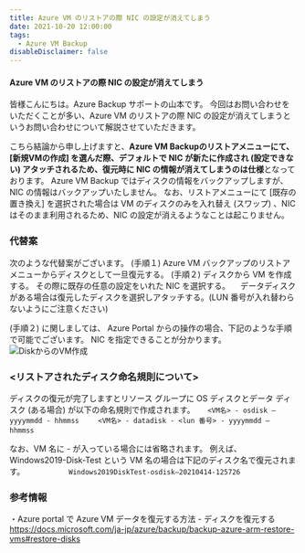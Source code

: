 ```yaml
---
title: Azure VM のリストアの際 NIC の設定が消えてしまう
date: 2021-10-20 12:00:00
tags:
  - Azure VM Backup
disableDisclaimer: false
---
```


<!-- more -->
####  Azure VM のリストアの際 NIC の設定が消えてしまう
皆様こんにちは。Azure Backup サポートの山本です。
今回はお問い合わせをいただくことが多い、Azure VM のリストアの際 NIC の設定が消えてしまうというお問い合わせについて解説させていただきます。

こちら結論から申し上げますと、**Azure VM Backupのリストアメニューにて、[新規VMの作成] を選んだ際、デフォルトで NIC が新たに作成され (設定できない) アタッチされるため、復元時に NIC の情報が消えてしまうのは仕様**となっております。
Azure VM Backup ではディスクの情報をバックアップしますが、NIC の情報はバックアップいたしません。
なお、リストアメニューにて [既存の置き換え] を選択された場合は VM のディスクのみを入れ替え (スワップ) 、NIC はそのまま利用されるため、NIC の設定が消えるようなことは起こりません。


### 代替案
次のような代替案がございます。
(手順１) Azure VM バックアップのリストア メニューからディスクとして一旦復元する。
(手順２) ディスクから VM を作成する。
	  その際に既存の任意の設定をいれた NIC を選択する。
	　データディスクがある場合は復元したディスクを選択しアタッチする。(LUN 番号が入れ替わらないようにご注意ください)

(手順２) に関しましては、 Azure Portal からの操作の場合、下記のような手順で可能でございます。
NIC を指定できることが分かります。
![DiskからのVM作成](https://user-images.githubusercontent.com/71251920/137943407-1dad9711-f799-4921-9365-17f1ac006f3b.png)


### <リストアされたディスク命名規則について>
ディスクの復元が完了しますとリソース グループに OS ディスクとデータ ディスク (ある場合) が以下の命名規則で作成されます。
` ` ` 
     <VM名> - osdisk – yyyymmdd - hhmmss
` ` ` 
` ` ` 
     <VM名> - datadisk - <lun 番号> - yyyymmdd – hhmmss
` ` ` 

なお、VM 名に - が入っている場合には省略されます。
例えば、Windows2019-Disk-Test という VM 名の場合は下記のディスク名で復元されます。
` ` `  　　　　
     Windows2019DiskTest-osdisk–20210414-125726
` ` ` 

### 参考情報
・Azure portal で Azure VM データを復元する方法 - ディスクを復元する
https://docs.microsoft.com/ja-jp/azure/backup/backup-azure-arm-restore-vms#restore-disks


